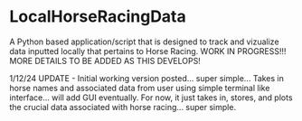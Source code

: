 # LocalHorseRacingData

A Python based application/script that is designed to track and vizualize data inputted locally that pertains to Horse Racing. WORK IN PROGRESS!!! MORE DETAILS TO BE ADDED AS THIS DEVELOPS!

1/12/24 UPDATE - Initial working version posted... super simple... Takes in horse names and associated data from user using simple terminal like interface... will add GUI eventually.
                 For now, it just takes in, stores, and plots the crucial data associated with horse racing... super simple. 
